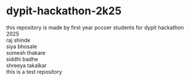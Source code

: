 # dypit-hackathon-2k25
this repository is made by first year pccoer students for dypit hackathon 2025
<br>
raj shinde
<br>
siya bhosale
<br>
somesh thakare
<br>
siddhi badhe
<br>
shreeya takalkar
<br>
this is a test repository

